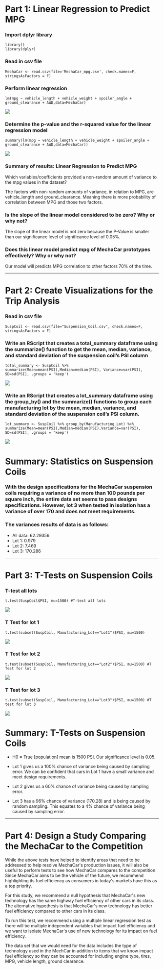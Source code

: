 # **Part 1: Linear Regression to Predict MPG**


### Import dplyr library
`library()`\
`library(dplyr)`

### Read in csv file
`MechaCar <- read.csv(file='MechaCar_mpg.csv', check.names=F, stringsAsFactors = F)`

### Perform linear regression
`lm(mpg ~ vehicle_length + vehicle_weight + spoiler_angle + ground_clearance + AWD,data=MechaCar)`

![](https://github.com/TONY-H83/MechaCar_Statistical_Analysis/blob/main/Images/lg.png)

### Determine the p-value and the r-squared value for the linear regression model
`summary(lm(mpg ~ vehicle_length + vehicle_weight + spoiler_angle + ground_clearance + AWD,data=MechaCar))`

![](https://github.com/TONY-H83/MechaCar_Statistical_Analysis/blob/main/Images/lg_summary.png)

### Summary of results: Linear Regression to Predict MPG
Which variables/coefficients provided a non-random amount of variance to the mpg values in the dataset?

The factors with non-random amounts of variance, in relation to MPG, are vehicle_length and ground_clearance. 
Meaning there is more probability of correlation between MPG and those two factors.

### Is the slope of the linear model considered to be zero? Why or why not?
The slope of the linear model is not zero because the P-Value is smaller than our significance level of significance level of 0.05%. 

### Does this linear model predict mpg of MechaCar prototypes effectively? Why or why not?
Our model will predicts MPG correlation to other factors 70% of the time.

---

# Part 2: Create Visualizations for the Trip Analysis

### Read in csv file
`SuspCoil <- read.csv(file="Suspension_Coil.csv", check.names=F, stringsAsFactors = F)`

### Write an RScript that creates a total_summary dataframe using the summarize() function to get the mean, median, variance, and standard deviation of the suspension coil’s PSI column
`total_summary <- SuspCoil %>% summarize(Mean=mean(PSI),Median=median(PSI), Variance=var(PSI), SD=sd(PSI), .groups = 'keep')`

![](https://github.com/TONY-H83/MechaCar_Statistical_Analysis/blob/main/Images/total_summary.png)

###  Write an RScript that creates a lot_summary dataframe using the group_by() and the summarize() functions to group each manufacturing lot by the mean, median, variance, and standard deviation of the suspension coil’s PSI column.
`lot_summary <- SuspCoil %>% group_by(Manufacturing_Lot) %>% summarize(Mean=mean(PSI),Median=median(PSI),Variance=var(PSI), SD=sd(PSI), .groups = 'keep')`
  
![](https://github.com/TONY-H83/MechaCar_Statistical_Analysis/blob/main/Images/lot_summary.png)
  
# Summary: Statistics on Suspension Coils

### With the design specifications for the MechaCar suspension coils requiring a variance of no more than 100 pounds per square inch, the entire data set seems to pass designs specifications. However, lot 3 when tested in isolation has a variance of over 170 and does not meet requirements.
### The variances results of data is as follows: 
- All data: 62.29356
- Lot 1: 0.979
- Lot 2: 7.469
- Lot 3: 170.286

---

# Part 3: T-Tests on Suspension Coils

### T-test all lots
`t.test(SuspCoil$PSI, mu=1500) #T-test all lots`

![](https://github.com/TONY-H83/MechaCar_Statistical_Analysis/blob/main/Images/T_Test_All.png)

### T Test for lot 1
`t.test(subset(SuspCoil, Manufacturing_Lot=="Lot1")$PSI, mu=1500)`

![](https://github.com/TONY-H83/MechaCar_Statistical_Analysis/blob/main/Images/T_Test_Lot1.png)

### T Test for lot 2
`t.test(subset(SuspCoil, Manufacturing_Lot=="Lot2")$PSI, mu=1500) #T Test for lot 2`

![](https://github.com/TONY-H83/MechaCar_Statistical_Analysis/blob/main/Images/T_Test_Lot2.png)

### T Test for lot 3
`t.test(subset(SuspCoil, Manufacturing_Lot=="Lot3")$PSI, mu=1500) #T test for lot 3`

![](https://github.com/TONY-H83/MechaCar_Statistical_Analysis/blob/main/Images/T_Test_Lot3.png)

# Summary:  T-Tests on Suspension Coils
- H0 = True [population] mean is 1500 PSI. Our significance level is 0.05. 

- Lot 1 gives us a 100% chance of variance being caused by sampling error.
We can be confident that cars in Lot 1 have a small variance and meet design requirements.

- Lot 2 gives us a 60% chance of variance being caused by sampling error. 

- Lot 3 has a 96% chance  of variance (170.28) and is being caused by random sampling. 
This equates to a 4% chance of variance being caused by sampling error. 

---

# Part 4: Design a Study Comparing the MechaCar to the Competition


While the above tests have helped to identify areas that need to be addressed to help resolve MechaCar's production issues, it will also be useful to perform tests to see how MechaCar compares to the competition. Since MechaCar aims to be the vehicle of the future, we recommend highlighting its fuel efficiency as consumers in today's markets have this as a top priority.

For this study, we recommend a null hypothesis that MechaCar's new technology has the same highway fuel efficiency of other cars in its class. The alternative hypothesis is that MechaCar's new technology has better fuel efficiency compared to other cars in its class.

To run this test, we recommend using a multiple linear regression test as there will be multiple independent variables that impact fuel efficiency and we want to isolate MechaCar's use of new technology for its impact on fuel efficiency.

The data set that we would need for the data includes the type of technology used in the MechCar in addition to items that we know impact fuel efficiency so they can be accounted for including engine type, tires, MPG, vehicle length, ground clearance.
